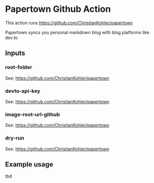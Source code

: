 # Papertown Github Action

This action runs https://github.com/ChristianKohler/papertown

Papertown syncs you personal markdown blog with blog platforms like dev.to

## Inputs

### root-folder

See: https://github.com/ChristianKohler/papertown

### devto-api-key

See: https://github.com/ChristianKohler/papertown

### image-root-url-github

See: https://github.com/ChristianKohler/papertown

### dry-run

See: https://github.com/ChristianKohler/papertown

## Example usage

tbd

